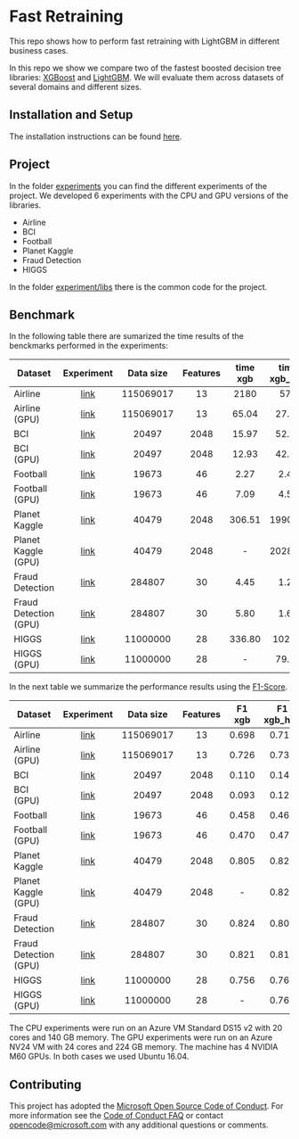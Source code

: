 # Fast Retraining

This repo shows how to perform fast retraining with LightGBM in different business cases.

In this repo we show we compare two of the fastest boosted decision tree libraries: [XGBoost](https://github.com/dmlc/xgboost) and [LightGBM](https://github.com/microsoft/LightGBM). We will evaluate them across datasets of several domains and different sizes. 

## Installation and Setup

The installation instructions can be found [here](./INSTALL.md).

## Project

In the folder [experiments](./experiments) you can find the different experiments of the project. We developed 6 experiments with the CPU and GPU versions of the libraries.

* Airline
* BCI
* Football
* Planet Kaggle
* Fraud Detection
* HIGGS 

In the folder [experiment/libs](./experiment/libs) there is the common code for the project.

## Benchmark

In the following table there are sumarized the time results of the benckmarks performed in the experiments:

| Dataset | Experiment | Data size | Features | time xgb | time xgb_hist | time lgb | 
| --- | :---: | :---: | :---: | :---: | :---: | :---: | 
| Airline | [link](./experiments/01_airline.ipynb) | 115069017 | 13 | 2180 | 578 | 366 | 
| Airline (GPU) | [link](./experiments/01_airline_GPU.ipynb) | 115069017 | 13 | 65.04 | 27.15 | 21.35 | 
| BCI | [link](./experiments/02_BCI.ipynb) | 20497 | 2048 | 15.97 | 52.69 | 6.38 |
| BCI (GPU) | [link](./experiments/02_BCI_GPU.ipynb) | 20497 | 2048 | 12.93 | 42.69 | 2.76 |  
| Football | [link](./experiments/03_football.ipynb) | 19673 | 46 | 2.27 | 2.47 | 0.582 | 
| Football (GPU) | [link](./experiments/03_football_GPU.ipynb) | 19673 | 46 | 7.09 | 4.58 | 0.97 | 
| Planet Kaggle | [link](./experiments/04_PlanetKaggle.ipynb) | 40479 | 2048 | 306.51 | 1990.16 | 204.21 | 
| Planet Kaggle (GPU) | [link](./experiments/04_PlanetKaggle_GPU.ipynb) | 40479 | 2048 | - | 2028.43 | 317.68 | 
| Fraud Detection | [link](./experiments/05_FraudDetection.ipynb) | 284807 | 30 | 4.45 | 1.20 | 0.73 |
| Fraud Detection (GPU) | [link](./experiments/05_FraudDetection_GPU.ipynb) | 284807 | 30 | 5.80 | 1.64 | 0.29 |
| HIGGS | [link](./experiments/06_HIGGS.ipynb) | 11000000 | 28 | 336.80 | 102.01 | 77.36 |  
| HIGGS (GPU) | [link](./experiments/06_HIGGS_GPU.ipynb) | 11000000 | 28 | - | 79.26 | 55.90 | 

In the next table we summarize the performance results using the [F1-Score](https://en.wikipedia.org/wiki/F1_score).

| Dataset | Experiment | Data size | Features | F1 xgb | F1 xgb_hist | F1 lgb | 
| --- | :---: | :---: | :---: | :---: | :---: | :---: |
| Airline | [link](./experiments/01_airline.ipynb) | 115069017 | 13 | 0.698 | 0.717 | 0.694 |
| Airline (GPU) | [link](./experiments/01_airline_GPU.ipynb) | 115069017 | 13 | 0.726 | 0.738 | 0.728 |
| BCI | [link](./experiments/02_BCI.ipynb) | 20497 | 2048 | 0.110 | 0.142 | 0.137 |
| BCI (GPU) | [link](./experiments/02_BCI_GPU.ipynb) | 20497 | 2048 | 0.093 | 0.120 | 0.138 | 
| Football | [link](./experiments/03_football.ipynb) | 19673 | 46 | 0.458 | 0.460 | 0.459 |
| Football (GPU) | [link](./experiments/03_football_GPU.ipynb) | 19673 | 46 | 0.470 | 0.472 | 0.470 | 
| Planet Kaggle | [link](./experiments/04_PlanetKaggle.ipynb) | 40479 | 2048 | 0.805 | 0.822 | 0.822 |
| Planet Kaggle (GPU) | [link](./experiments/04_PlanetKaggle_GPU.ipynb) | 40479 | 2048 | - | 0.822 | 0.821 | 
| Fraud Detection | [link](./experiments/05_FraudDetection.ipynb) | 284807 | 30 | 0.824 | 0.802 | 0.813 |
| Fraud Detection (GPU) | [link](./experiments/05_FraudDetection_GPU.ipynb) | 284807 | 30 | 0.821 | 0.814 | 0.811 |
| HIGGS | [link](./experiments/06_HIGGS.ipynb) | 11000000 | 28 | 0.756 | 0.761 | 0.761 |  
| HIGGS (GPU) | [link](./experiments/06_HIGGS_GPU.ipynb) | 11000000 | 28 | - | 0.761 | 0.761 |

The CPU experiments were run on an Azure VM Standard DS15 v2 with 20 cores and 140 GB memory. The GPU experiments were run on an Azure NV24 VM with 24 cores and 224 GB memory. The machine has 4 NVIDIA M60 GPUs. In both cases we used Ubuntu 16.04.


## Contributing

This project has adopted the [Microsoft Open Source Code of Conduct](https://opensource.microsoft.com/codeofconduct/). For more information see the [Code of Conduct FAQ](https://opensource.microsoft.com/codeofconduct/faq/) or contact [opencode@microsoft.com](mailto:opencode@microsoft.com) with any additional questions or comments.

